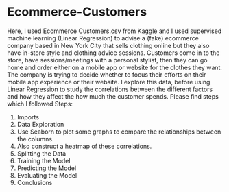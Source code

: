 # Ecommerce-Customers
Here, I used Ecommerce Customers.csv from Kaggle and I used supervised machine learning (Linear Regression) to advise a (fake) ecommerce company based in New York City that sells clothing online but they also have in-store style and clothing advice sessions. Customers come in to the store, have sessions/meetings with a personal stylist, then they can go home and order either on a mobile app or website for the clothes they want. The company is trying to decide whether to focus their efforts on their mobile app experience or their website.
I explore this data, before using Linear Regression to study the correlations between the different factors and how they affect the how much the customer spends. Please find steps which I followed
Steps:
1. Imports
2. Data Exploration
3. Use Seaborn to plot some graphs to compare the relationships between the columns.
4. Also construct a heatmap of these correlations.
5. Splitting the Data
6. Training the Model
7. Predicting the Model
8. Evaluating the Model
9. Conclusions
